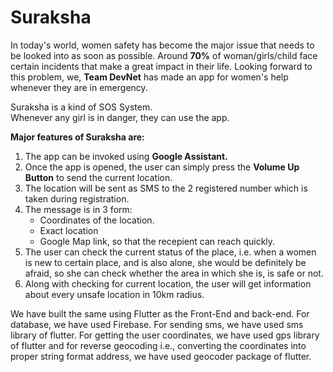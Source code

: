 # Suraksha
In today's world, women safety has become the major issue that needs to be looked into as soon as possible.
Around **70%** of woman/girls/child face certain incidents that make a great impact in their life. 
Looking forward to this problem, we, **Team DevNet** has made an app for women's help whenever they are in emergency.<br>

Suraksha is a kind of SOS System. <br>
Whenever any girl is in danger, they can use the app.

**Major features of Suraksha are:**
<ol>
         <li>The app can be invoked using <b>Google Assistant.</b></li>
         <li>Once the app is opened, the user can simply press the <b>Volume Up Button</b> to send the current location.</li>
         <li>The location will be sent as SMS to the 2 registered number which is taken during registration.</li>
         <li>The message is in 3 form: 
                  <ul>
                           <li> Coordinates of the location.</li>
                           <li>Exact location</li>
                           <li>Google Map link, so that the recepient can reach quickly.</li>
                  </ul>
         <li>The user can check the current status of the place, i.e. when a women is new to certain place, and is also alone, she would be definitely be afraid, so she can check whether the area in which she is, is safe or not.</li>
        <li>Along with checking for current location, the user will get information about every unsafe location in 10km radius.</li>
</ol>

We have built the same using Flutter as the Front-End and back-end. For database, we have used Firebase. For sending sms, we have used sms library of flutter. For getting the user coordinates, we have used gps library of flutter and for reverse geocoding i.e., converting the coordinates into proper string format address, we have used geocoder package of flutter.
